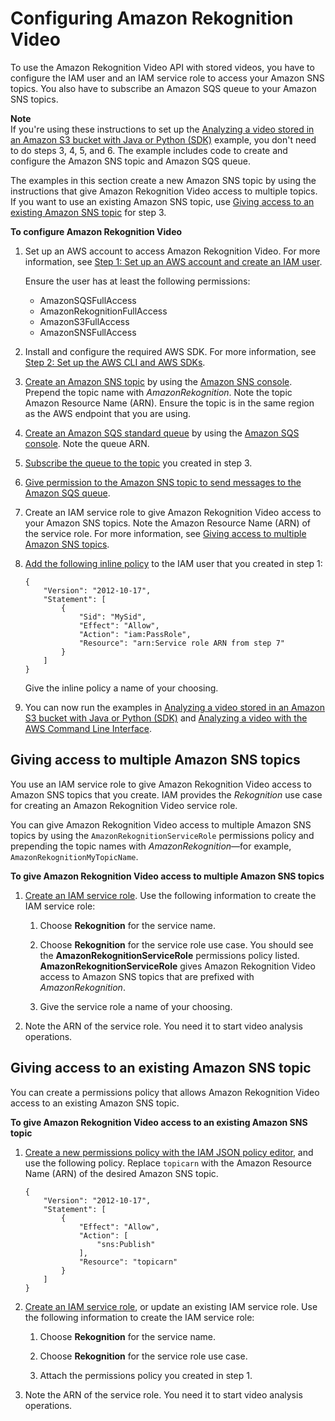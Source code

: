 # Configuring Amazon Rekognition Video<a name="api-video-roles"></a>

To use the Amazon Rekognition Video API with stored videos, you have to configure the IAM user and an IAM service role to access your Amazon SNS topics\. You also have to subscribe an Amazon SQS queue to your Amazon SNS topics\. 

**Note**  
If you're using these instructions to set up the [Analyzing a video stored in an Amazon S3 bucket with Java or Python \(SDK\)](video-analyzing-with-sqs.md) example, you don't need to do steps 3, 4, 5, and 6\. The example includes code to create and configure the Amazon SNS topic and Amazon SQS queue\.

The examples in this section create a new Amazon SNS topic by using the instructions that give Amazon Rekognition Video access to multiple topics\. If you want to use an existing Amazon SNS topic, use [Giving access to an existing Amazon SNS topic](#api-video-roles-single-topics) for step 3\.<a name="configure-rekvid-procedure"></a>

**To configure Amazon Rekognition Video**

1. Set up an AWS account to access Amazon Rekognition Video\. For more information, see [Step 1: Set up an AWS account and create an IAM user](setting-up.md)\.

   Ensure the user has at least the following permissions:
   + AmazonSQSFullAccess
   + AmazonRekognitionFullAccess
   + AmazonS3FullAccess
   + AmazonSNSFullAccess

1. Install and configure the required AWS SDK\. For more information, see [Step 2: Set up the AWS CLI and AWS SDKs](setup-awscli-sdk.md)\. 

1. [Create an Amazon SNS topic](https://docs.aws.amazon.com/sns/latest/dg/CreateTopic.html) by using the [Amazon SNS console](https://console.aws.amazon.com/sns/v2/home)\. Prepend the topic name with *AmazonRekognition*\. Note the topic Amazon Resource Name \(ARN\)\. Ensure the topic is in the same region as the AWS endpoint that you are using\.

1. [Create an Amazon SQS standard queue](https://docs.aws.amazon.com/AWSSimpleQueueService/latest/SQSDeveloperGuide/sqs-create-queue.html) by using the [Amazon SQS console](https://console.aws.amazon.com/sqs/)\. Note the queue ARN\.

1. [Subscribe the queue to the topic](https://docs.aws.amazon.com/AWSSimpleQueueService/latest/SQSDeveloperGuide/sqs-subscribe-queue-sns-topic.html) you created in step 3\.

1. [Give permission to the Amazon SNS topic to send messages to the Amazon SQS queue](https://docs.aws.amazon.com/sns/latest/dg/SendMessageToSQS.html#SendMessageToSQS.sqs.permissions)\.

1. Create an IAM service role to give Amazon Rekognition Video access to your Amazon SNS topics\. Note the Amazon Resource Name \(ARN\) of the service role\. For more information, see [Giving access to multiple Amazon SNS topics](#api-video-roles-all-topics)\.

1. [ Add the following inline policy](https://docs.aws.amazon.com/IAM/latest/UserGuide/access_policies_manage-attach-detach.html#embed-inline-policy-console) to the IAM user that you created in step 1: 

   ```
   {
       "Version": "2012-10-17",
       "Statement": [
           {
               "Sid": "MySid",
               "Effect": "Allow",
               "Action": "iam:PassRole",
               "Resource": "arn:Service role ARN from step 7"
           }
       ]
   }
   ```

   Give the inline policy a name of your choosing\.

1. You can now run the examples in [Analyzing a video stored in an Amazon S3 bucket with Java or Python \(SDK\)](video-analyzing-with-sqs.md) and [Analyzing a video with the AWS Command Line Interface](video-cli-commands.md)\.

## Giving access to multiple Amazon SNS topics<a name="api-video-roles-all-topics"></a>

You use an IAM service role to give Amazon Rekognition Video access to Amazon SNS topics that you create\. IAM provides the *Rekognition* use case for creating an Amazon Rekognition Video service role\.

You can give Amazon Rekognition Video access to multiple Amazon SNS topics by using the `AmazonRekognitionServiceRole` permissions policy and prepending the topic names with *AmazonRekognition*—for example, `AmazonRekognitionMyTopicName`\. 

**To give Amazon Rekognition Video access to multiple Amazon SNS topics**

1. [Create an IAM service role](https://docs.aws.amazon.com/IAM/latest/UserGuide/id_roles_create_for-service.html?icmpid=docs_iam_console)\. Use the following information to create the IAM service role:

   1. Choose **Rekognition** for the service name\.

   1. Choose **Rekognition** for the service role use case\. You should see the **AmazonRekognitionServiceRole** permissions policy listed\. **AmazonRekognitionServiceRole** gives Amazon Rekognition Video access to Amazon SNS topics that are prefixed with *AmazonRekognition*\.

   1. Give the service role a name of your choosing\.

1. Note the ARN of the service role\. You need it to start video analysis operations\.

## Giving access to an existing Amazon SNS topic<a name="api-video-roles-single-topics"></a>

You can create a permissions policy that allows Amazon Rekognition Video access to an existing Amazon SNS topic\.

**To give Amazon Rekognition Video access to an existing Amazon SNS topic**

1. [ Create a new permissions policy with the IAM JSON policy editor](https://docs.aws.amazon.com/IAM/latest/UserGuide/access_policies_create.html#access_policies_create-json-editor), and use the following policy\. Replace `topicarn` with the Amazon Resource Name \(ARN\) of the desired Amazon SNS topic\.

   ```
   {
       "Version": "2012-10-17",
       "Statement": [
           {
               "Effect": "Allow",
               "Action": [
                   "sns:Publish"
               ],
               "Resource": "topicarn"
           }
       ]
   }
   ```

1. [Create an IAM service role](https://docs.aws.amazon.com/IAM/latest/UserGuide/id_roles_create_for-service.html?icmpid=docs_iam_console), or update an existing IAM service role\. Use the following information to create the IAM service role:

   1. Choose **Rekognition** for the service name\.

   1. Choose **Rekognition** for the service role use case\.

   1. Attach the permissions policy you created in step 1\.

1. Note the ARN of the service role\. You need it to start video analysis operations\.